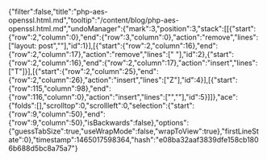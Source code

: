 {"filter":false,"title":"php-aes-openssl.html.md","tooltip":"/content/blog/php-aes-openssl.html.md","undoManager":{"mark":3,"position":3,"stack":[[{"start":{"row":2,"column":0},"end":{"row":3,"column":0},"action":"remove","lines":["layout: post",""],"id":1}],[{"start":{"row":2,"column":16},"end":{"row":2,"column":17},"action":"remove","lines":[" "],"id":2},{"start":{"row":2,"column":16},"end":{"row":2,"column":17},"action":"insert","lines":["T"]}],[{"start":{"row":2,"column":25},"end":{"row":2,"column":26},"action":"insert","lines":["Z"],"id":4}],[{"start":{"row":115,"column":98},"end":{"row":116,"column":0},"action":"insert","lines":["",""],"id":5}]]},"ace":{"folds":[],"scrolltop":0,"scrollleft":0,"selection":{"start":{"row":9,"column":50},"end":{"row":9,"column":50},"isBackwards":false},"options":{"guessTabSize":true,"useWrapMode":false,"wrapToView":true},"firstLineState":0},"timestamp":1465017598364,"hash":"e08ba32aaf3839dfe158cb1806b688d5bc8a75a7"}